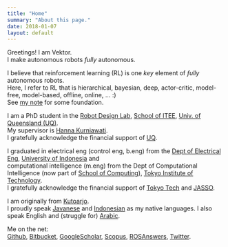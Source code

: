 ```yaml
---
title: "Home"
summary: "About this page."
date: 2018-01-07
layout: default
---
```


Greetings! I am Vektor. <br />
I make autonomous robots _fully_ autonomous.

I believe that reinforcement learning (RL) is one _key_ element of _fully_ autonomous robots. <br />
Here, I refer to RL that is hierarchical, bayesian, deep, actor-critic, model-free, model-based, offline, online, ... :) <br />
See [my note](https://github.com/tttor/rl-foundation) for some foundation.

I am a PhD student in the [Robot Design Lab](http://robotics.itee.uq.edu.au), [School of ITEE](http://www.itee.uq.edu.au/), [Univ. of Queensland (UQ)](https://www.uq.edu.au/). <br />
My supervisor is [Hanna Kurniawati](http://robotics.itee.uq.edu.au/~hannakur/dokuwiki/doku.php?id=wiki:welcome). <br />
I gratefully acknowledge the financial support of [UQ](https://www.uq.edu.au/).

I graduated in
electrical eng (control eng, b.eng) from the [Dept of Electrical Eng](http://www.ee.ui.ac.id), [University of Indonesia](http://www.ui.ac.id/en/) and <br />
computational intelligence (m.eng) from the Dept of Computational Intelligence (now part of [School of Computing](https://www.titech.ac.jp/english/about/organization/schools/organization04.html)), [Tokyo Institute of Technology](https://www.titech.ac.jp/english/). <br />
I gratefully acknowledge the financial support of [Tokyo Tech](https://www.titech.ac.jp/english/) and [JASSO](http://www.jasso.go.jp/en/).

I am originally from [Kutoarjo](https://geographic.org/geographic_names/name.php?uni=-3713855&fid=2393&c=indonesia). <br />
I proudly speak [Javanese](https://en.wikipedia.org/wiki/Javanese_language) and [Indonesian](https://en.wikipedia.org/wiki/Indonesian_language) as my native languages.
I also speak English and (struggle for) [Arabic](https://en.wikipedia.org/wiki/Arabic).

Me on the net: <br/>
[Github](https://github.com/tttor), 
[Bitbucket](https://bitbucket.org/tttor/), 
[GoogleScholar](https://scholar.google.com/citations?user=AYOBcPYAAAAJ), 
[Scopus](https://www.scopus.com/authid/detail.uri?authorId=56595210300), 
[ROSAnswers](https://answers.ros.org/users/1552/tor/),
[Twitter](https://twitter.com/tttorrr).
